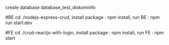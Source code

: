 create database database_test_diskominfo

#BE
cd ./nodejs-express-crud,
install package : npm install,
run BE : npm run start:dev

#FE
cd ./crud-reactjs-with-login,
install package : npm install,
run FE : npm start

